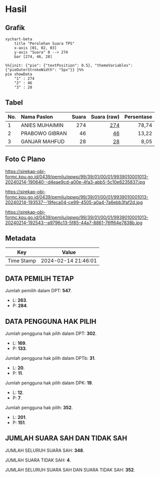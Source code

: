 # Hasil

## Grafik

```mermaid
xychart-beta
    title "Perolehan Suara TPS"
    x-axis [01, 02, 03]
    y-axis "Suara" 0 --> 274
    bar [274, 46, 28]
```

```mermaid
%%{init: {"pie": {"textPosition": 0.5}, "themeVariables": {"pieOuterStrokeWidth": "5px"}} }%%
pie showData
    "1" : 274
    "2" : 46
    "3" : 28
```

## Tabel

| No. | Nama Paslon    | Suara | Suara (raw) | Persentase |
|:--- |:-------------- | -----:| -----------:| ----------:|
| 1   | ANIES MUHAIMIN | 274   | [274][p-1]  | 78,74      |
| 2   | PRABOWO GIBRAN | 46    | [46][p-2]   | 13,22      |
| 3   | GANJAR MAHFUD  | 28    | [28][p-3]   | 8,05       |


[p-1]: https://github.com/gigit-pemilu/pemilu-2024-99-luar-negeri/blob/main/pilpres/hitung-suara/sub/99-luar-negeri/sub/39-doha-qatar/sub/01-doha-qatar/sub/0001-doha-qatar/sub/013-tps-012/sub/paslon-1.txt
[p-2]: https://github.com/gigit-pemilu/pemilu-2024-99-luar-negeri/blob/main/pilpres/hitung-suara/sub/99-luar-negeri/sub/39-doha-qatar/sub/01-doha-qatar/sub/0001-doha-qatar/sub/013-tps-012/sub/paslon-2.txt
[p-3]: https://github.com/gigit-pemilu/pemilu-2024-99-luar-negeri/blob/main/pilpres/hitung-suara/sub/99-luar-negeri/sub/39-doha-qatar/sub/01-doha-qatar/sub/0001-doha-qatar/sub/013-tps-012/sub/paslon-3.txt

## Foto C Plano

https://sirekap-obj-formc.kpu.go.id/0439/pemilu/ppwp/99/39/01/00/01/9939010001013-20240214-190640--d4eae9cd-a00e-4fa3-abb5-5c10e6235837.jpg

https://sirekap-obj-formc.kpu.go.id/0439/pemilu/ppwp/99/39/01/00/01/9939010001013-20240214-193537--19feca04-ce99-4505-a0a4-7a6ebb3faf2d.jpg

https://sirekap-obj-formc.kpu.go.id/0439/pemilu/ppwp/99/39/01/00/01/9939010001013-20240214-192543--a9796c13-5f85-44a7-8861-76ff64e7838b.jpg


## Metadata

| Key        | Value               |
| ---------- | ------------------- |
| Time Stamp | 2024-02-14 21:46:01 |


## DATA PEMILIH TETAP

Jumlah pemilih dalam DPT: **547**.
 * L: **263**.
 * P: **284**.

## DATA PENGGUNA HAK PILIH

Jumlah pengguna hak pilih dalam DPT: **302**.
 * L: **169**.
 * P: **133**.

Jumlah pengguna hak pilih dalam DPTb: **31**.
 * L: **20**.
 * P: **11**.

Jumlah pengguna hak pilih dalam DPK: **19**.
 * L: **12**.
 * P: **7**.

Jumlah pengguna hak pilih: **352**.
 * L: **201**.
 * P: **151**.

## JUMLAH SUARA SAH DAN TIDAK SAH

JUMLAH SELURUH SUARA SAH: **348**.

JUMLAH SUARA TIDAK SAH: **4**.

JUMLAH SELURUH SUARA SAH DAN SUARA TIDAK SAH: **352**.


